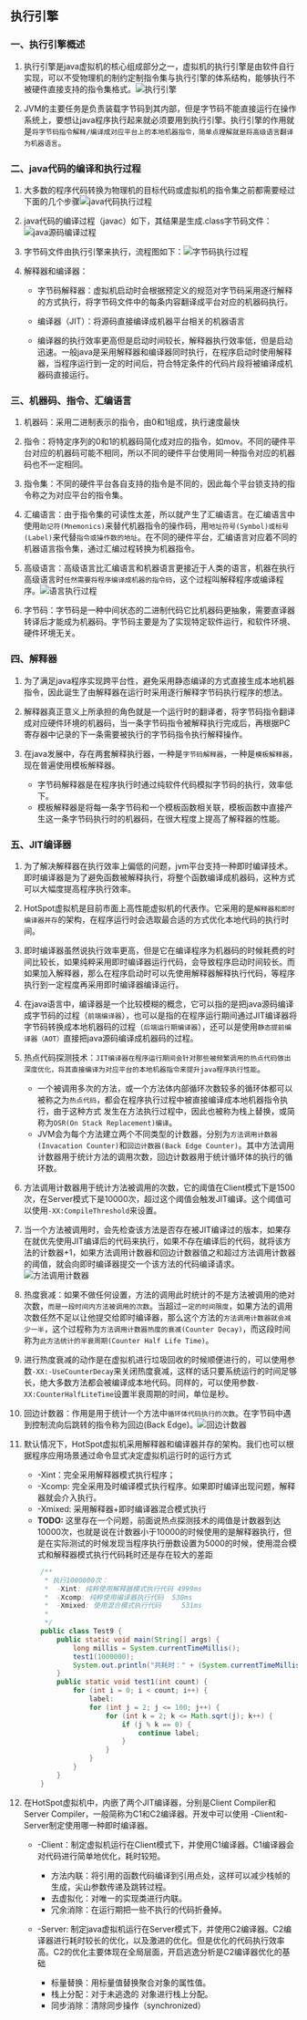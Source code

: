 ## 执行引擎

### 一、执行引擎概述
1. 执行引擎是java虚拟机的核心组成部分之一，虚拟机的执行引擎是由软件自行实现，可以不受物理机的制约定制指令集与执行引擎的体系结构，能够执行不被硬件直接支持的指令集格式。![执行引擎](./img/执行引擎.jpg)

2. JVM的主要任务是负责装载字节码到其内部，但是字节码不能直接运行在操作系统上，要想让java程序执行起来就必须要用到执行引擎。执行引擎的作用就是`将字节码指令解释/编译成对应平台上的本地机器指令，简单点理解就是将高级语言翻译为机器语言`。

### 二、java代码的编译和执行过程
1. 大多数的程序代码转换为物理机的目标代码或虚拟机的指令集之前都需要经过下面的几个步骤![java代码执行过程](./img/java代码执行过程.jpg)

2. java代码的编译过程（javac）如下，其结果是生成.class字节码文件：![java源码编译过程](./img/java源码编译.jpg)

3. 字节码文件由执行引擎来执行，流程图如下：![字节码执行过程](./img/字节码执行过程.jpg)

4. 解释器和编译器：
    - 字节码解释器：虚拟机启动时会根据预定义的规范对字节码采用逐行解释的方式执行，将字节码文件中的每条内容翻译成平台对应的机器码执行。

    - 编译器（JIT）：将源码直接编译成机器平台相关的机器语言

    - 编译器的执行效率更高但是启动时间较长，解释器执行效率低，但是启动迅速。一般java是采用解释器和编译器同时执行，在程序启动时使用解释器，当程序运行到一定的时间后，符合特定条件的代码片段将被编译成机器码直接运行。

### 三、机器码、指令、汇编语言
1. 机器码：采用二进制表示的指令，由0和1组成，执行速度最快

2. 指令：将特定序列的0和1的机器码简化成对应的指令，如mov。不同的硬件平台对应的机器码可能不相同，所以不同的硬件平台使用同一种指令对应的机器码也不一定相同。

3. 指令集：不同的硬件平台各自支持的指令是不同的，因此每个平台锁支持的指令称之为对应平台的指令集。

4. 汇编语言：由于指令集的可读性太差，所以就产生了汇编语言。在汇编语言中使用`助记符(Mnemonics)`来替代机器指令的操作码，用`地址符号(Symbol)或标号(Label)`来代替`指令或操作数的地址`。在不同的硬件平台，汇编语言对应着不同的机器语言指令集，通过汇编过程转换为机器指令。

5. 高级语言：高级语言比汇编语言和机器语言更接近于人类的语言，机器在执行高级语言时`任然需要将程序编译成机器的指令码`，这个过程叫解释程序或编译程序。![语言执行过程](./img/语言执行过程.jpg)

6. 字节码：字节码是一种中间状态的二进制代码它比机器码更抽象，需要直译器转译后才能成为机器码。字节码主要是为了实现特定软件运行，和软件环境、硬件环境无关。

### 四、解释器
1. 为了满足java程序实现跨平台性，避免采用静态编译的方式直接生成本地机器指令，因此诞生了由解释器在运行时采用逐行解释字节码执行程序的想法。

2. 解释器真正意义上所承担的角色就是一个运行时的翻译者，将字节码指令翻译成对应硬件环境的机器码，当一条字节码指令被解释执行完成后，再根据PC寄存器中记录的下一条需要被执行的字节码指令执行解释操作。

3. 在java发展中，存在两套解释执行器，一种是`字节码解释器`，一种是`模板解释器`，现在普遍使用模板解释器。
    - 字节码解释器是在程序执行时通过纯软件代码模拟字节码的执行，效率低下。
    - 模板解释器是将每一条字节码和一个模板函数相关联，模板函数中直接产生这一条字节码执行时的机器码，在很大程度上提高了解释器的性能。

### 五、JIT编译器
1. 为了解决解释器在执行效率上偏低的问题，jvm平台支持一种即时编译技术。即时编译器是为了避免函数被解释执行，将整个函数编译成机器码，这种方式可以大幅度提高程序执行效率。

2. HotSpot虚拟机是目前市面上高性能虚拟机的代表作。它采用的是`解释器和即时编译器并存`的架构，在程序运行时会选取最合适的方式优化本地代码的执行时间。

3. 即时编译器虽然说执行效率更高，但是它在编译程序为机器码的时候耗费的时间比较长，如果纯粹采用即时编译器运行代码，会导致程序启动时间较长。而如果加入解释器，那么在程序启动时可以先使用解释器解释执行代码，等程序执行到一定程度再采用即时编译器编译运行。

4. 在java语言中，编译器是一个比较模糊的概念，它可以指的是把java源码编译成字节码的过程（`前端编译器`），也可以是指的在程序运行期间通过JIT编译器将字节码转换成本地机器码的过程（`后端运行期编译器`），还可以是使用`静态提前编译器（AOT）`直接把java源码编译成机器码的过程。

5. 热点代码探测技术：`JIT编译器在程序运行期间会针对那些被频繁调用的热点代码做出深度优化，将其直接编译为对应平台的本地机器指令来提升java程序执行性能`。
    - 一个被调用多次的方法，或一个方法体内部循环次数较多的循环体都可以被称之为`热点代码`，都会在程序执行过程中被直接编译成本地机器指令执行，由于这种方式 发生在方法执行过程中，因此也被称为栈上替换，或简称为`OSR(On Stack Replacement)编译`。
    - JVM会为每个方法建立两个不同类型的计数器，分别为`方法调用计数器(Invacation Counter)`和`回边计数器(Back Edge Counter)`。其中方法调用计数器用于统计方法的调用次数，回边计数器用于统计循环体的执行的循环数。

6. 方法调用计数器用于统计方法被调用的次数，它的阈值在Client模式下是1500次，在Server模式下是10000次，超过这个阈值会触发JIT编译。这个阈值可以使用`-XX:CompileThreshold`来设置。

7. 当一个方法被调用时，会先检查该方法是否存在被JIT编译过的版本，如果存在就优先使用JIT编译后的代码来执行，如果不存在编译后的代码，就将该方法的计数器+1，如果方法调用计数器和回边计数器值之和超过方法调用计数器的阈值，就会向即时编译器提交一个该方法的代码编译请求。![方法调用计数器](./img/方法调用计数器.jpg)

8. 热度衰减：如果不做任何设置，方法的调用此时统计的不是方法被调用的绝对次数，`而是一段时间内方法被调用的次数`。当超过`一定的时间限度`，如果方法的调用次数任然不足以让他提交给即时编译器，那么这个方法的`方法调用计数器就会减少一半`，这个过程称为`方法调用计数器热度的衰减(Counter Decay)`，而这段时间称为`此方法统计的半衰周期(Counter Half Life Time)`。

9. 进行热度衰减的动作是在虚拟机进行垃圾回收的时候顺便进行的，可以使用参数`-XX:-UseCounterDecay`来关闭热度衰减，这样的话只要系统运行的时间足够长，绝大多数方法都会被编译成本地代码。同样的，可以使用参数`-XX:CounterHalfLiteTime`设置半衰周期的时间，单位是秒。

10. 回边计数器：作用是用于统计一个方法中`循环体代码执行的次数`。在字节码中遇到控制流向后跳转的指令称为回边(Back Edge)。![回边计数器](./img/回边计数器.jpg)

11. 默认情况下，HotSpot虚拟机采用解释器和编译器并存的架构。我们也可以根据程序应用场景通过命令显式决定虚拟机运行时的运行方式
    - -Xint：完全采用解释器模式执行程序；
    - -Xcomp: 完全采用及时编译模式执行程序。如果即时编译出现问题，解释器就会介入执行。
    - -Xmixed: 采用解释器+即时编译器混合模式执行
    - **TODO:** 这里存在一个问题，前面说热点探测技术的阈值是计数器到达10000次，也就是说在计数器小于10000的时候使用的是解释器执行，但是在实际测试的时候发现当程序执行册数设置为5000的时候，使用混合模式和解释器模式执行代码耗时还是存在较大的差距
    ```java
        /**
         * 执行1000000次：
         *  -Xint: 纯粹使用解释器模式执行代码 4999ms
         *  -Xcomp: 纯粹使用编译器执行代码  530ms
         *  -Xmixed: 使用混合模式执行代码     531ms
         * 
         */
        public class Test9 {
            public static void main(String[] args) {
                long millis = System.currentTimeMillis();
                test1(1000000);
                System.out.println("共耗时：" + (System.currentTimeMillis() - millis) + " ms");
            }
            public static void test1(int count) {
                for (int i = 0; i < count; i++) {
                    label:
                    for (int j = 2; j <= 100; j++) {
                        for (int k = 2; k <= Math.sqrt(j); k++) {
                            if (j % k == 0) {
                                continue label;
                            }
                        }
                    }
                }
            }
        }
    ```

12. 在HotSpot虚拟机中，内嵌了两个JIT编译器，分别是Client Compiler和Server Compiler，一般简称为C1和C2编译器。开发中可以使用 -Client和-Server制定使用哪一种即时编译器。
    - -Client：制定虚拟机运行在Client模式下，并使用C1编译器。C1编译器会对代码进行简单地优化，耗时较短。
        - 方法内联：将引用的函数代码编译到引用点处，这样可以减少栈帧的生成，尖山参数传递及跳转过程。
        - 去虚拟化：对唯一的实现类进行内联。
        - 冗余消除：在运行期把一些不执行的代码折叠掉。

    - -Server: 制定java虚拟机运行在Server模式下，并使用C2编译器。C2编译器进行耗时较长的优化，以及激进的优化。但是优化的代码执行效率高。C2的优化主要体现在全局层面，开启逃逸分析是C2编译器优化的基础
        - 标量替换：用标量值替换聚合对象的属性值。
        - 栈上分配：对于未逃逸的
        对象进行栈上分配。
        - 同步消除：清除同步操作（synchronized）





